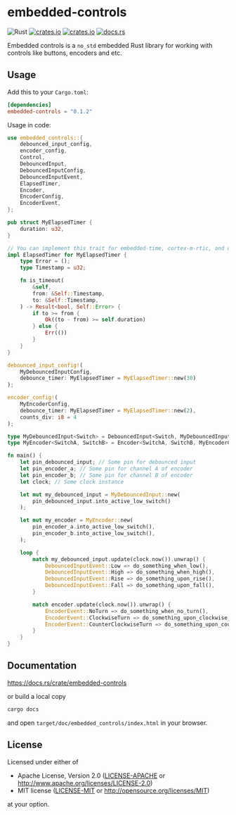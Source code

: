 # embedded-controls

![Rust](https://github.com/kusstas/embedded-controls/workflows/Rust/badge.svg)
[![crates.io](https://img.shields.io/crates/d/embedded-controls.svg)](https://crates.io/crates/embedded-controls)
[![crates.io](https://img.shields.io/crates/v/embedded-controls.svg)](https://crates.io/crates/embedded-controls)
[![docs.rs](https://docs.rs/embedded-controls/badge.svg)](https://docs.rs/embedded-controls)

Embedded controls is a `no_std` embedded Rust library for working with controls like buttons, encoders and etc.

## Usage

Add this to your `Cargo.toml`:

```toml
[dependencies]
embedded-controls = "0.1.2"
```

Usage in code:

```rust
use embedded_controls::{
    debounced_input_config,
    encoder_config,
    Control,
    DebouncedInput,
    DebouncedInputConfig,
    DebouncedInputEvent,
    ElapsedTimer,
    Encoder,
    EncoderConfig,
    EncoderEvent,
};

pub struct MyElapsedTimer {
    duration: u32,
}

// You can implement this trait for embedded-time, cortex-m-rtic, and other time types
impl ElapsedTimer for MyElapsedTimer {
    type Error = ();
    type Timestamp = u32;

    fn is_timeout(
        &self,
        from: &Self::Timestamp,
        to: &Self::Timestamp,
    ) -> Result<bool, Self::Error> {
        if to >= from {
            Ok((to - from) >= self.duration)
        } else {
            Err(())
        }
    }
}

debounced_input_config!(
    MyDebouncedInputConfig,
    debounce_timer: MyElapsedTimer = MyElapsedTimer::new(30)
);

encoder_config!(
    MyEncoderConfig,
    debounce_timer: MyElapsedTimer = MyElapsedTimer::new(2),
    counts_div: i8 = 4
);

type MyDebouncedInput<Switch> = DebouncedInput<Switch, MyDebouncedInputConfig>;
type MyEncoder<SwitchA, SwitchB> = Encoder<SwitchA, SwitchB, MyEncoderConfig>;

fn main() {
    let pin_debounced_input; // Some pin for debounced input
    let pin_encoder_a; // Some pin for channel A of encoder
    let pin_encoder_b; // Some pin for channel B of encoder
    let clock; // Some clock instance

    let mut my_debounced_input = MyDebouncedInput::new(
        pin_debounced_input.into_active_low_switch()
    );

    let mut my_encoder = MyEncoder::new(
        pin_encoder_a.into_active_low_switch(),
        pin_encoder_b.into_active_low_switch(),
    );

    loop {
        match my_debounced_input.update(clock.now()).unwrap() {
            DebouncedInputEvent::Low => do_something_when_low(),
            DebouncedInputEvent::High => do_something_when_high(),
            DebouncedInputEvent::Rise => do_something_upon_rise(),
            DebouncedInputEvent::Fall => do_something_upon_fall(),
        }

        match encoder.update(clock.now()).unwrap() {
            EncoderEvent::NoTurn => do_something_when_no_turn(),
            EncoderEvent::ClockwiseTurn => do_something_upon_clockwise_turn(),
            EncoderEvent::CounterClockwiseTurn => do_something_upon_counter_clockwise_turn(),
        }
    }
}
```

## Documentation

https://docs.rs/crate/embedded-controls

or build a local copy

```sh
cargo docs
```

and open `target/doc/embedded_controls/index.html` in your browser.

## License

Licensed under either of

- Apache License, Version 2.0 ([LICENSE-APACHE](./LICENSE-APACHE) or
  http://www.apache.org/licenses/LICENSE-2.0)
- MIT license ([LICENSE-MIT](./LICENSE-MIT) or http://opensource.org/licenses/MIT)

at your option.
